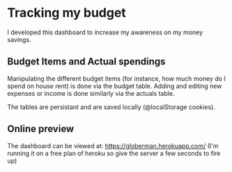 # Tracking my budget
I developed this dashboard to increase my awareness on my money savings.

## Budget Items and Actual spendings
Manipulating the different budget items (for instance, how much money do I spend on house rent) is done via the budget table.
Adding and editing new expenses or income is done similarly via the actuals table.

The tables are persistant and are saved locally (@localStorage cookies).

## Online preview

The dashboard can be viewed at: https://globerman.herokuapp.com/ (I'm running it on a free plan of heroku so give the server a few seconds to fire up)
